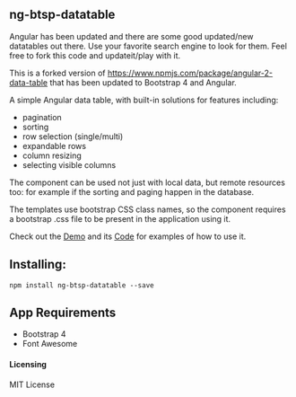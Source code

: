 ## ng-btsp-datatable

Angular has been updated and there are some good updated/new datatables out there. Use your favorite search engine to look for them. Feel free to fork this code and updateit/play with it. 

This is a forked version of https://www.npmjs.com/package/angular-2-data-table that has been updated to Bootstrap 4 and Angular.

A simple Angular data table, with built-in solutions for features including:

* pagination
* sorting
* row selection (single/multi)
* expandable rows
* column resizing
* selecting visible columns

The component can be used not just with local data, but remote resources too: for example if the sorting and paging happen in the database.

The templates use bootstrap CSS class names, so the component requires a bootstrap .css file to be present in the application using it.

Check out the [Demo](https://afermon.github.io/angular-4-data-table-bootstrap-4-demo) and its [Code](https://github.com/afermon/angular-4-data-table-bootstrap-4-demo) for examples of how to use it.

## Installing:
`npm install ng-btsp-datatable --save`

## App Requirements
* Bootstrap 4
* Font Awesome 

#### Licensing
MIT License
